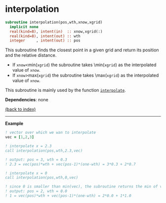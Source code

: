 # interpolation

```fortran
subroutine interpolation(pos,wth,xnow,xgrid)
  implicit none
  real(kind=8), intent(in)  :: xnow,xgrid(:)
  real(kind=8), intent(out) :: wth
  integer     , intent(out) :: pos
```

This subroutine finds the closest point in a given grid and return its position and the relative distance.

- If ```xnow```<min(```xgrid```) the subroutine takes \min(```xgrid```) as the interpolated value of ```xnow```.
- If ```xnow```>max(```xgrid```) the subroutine takes \max(```xgrid```) as the interpolated value of ```xnow```.

This subroutine is mainly used by the function [```interpolate```](interpolate.md).

**Dependencies**: none

[(back to index)](../index.md)

---

**Example**

```fortran
! vector over which we wan to interpolate
vec = [1,2,3]

! interpolate x = 2.3 
call interpolation(pos,wth,2.3,vec)

! output: pos = 3, wth = 0.3
! 2.3 = vec(pos)*wth + vec(pos-1)*(one-wth) = 3*0.3 + 2*0.7

! interpolate x = 0
call interpolation(pos,wth,0,vec)

! since 0 is smaller than min(vec), the subroutine returns the min of vec
! output: pos = 2, wth = 0.0
! 1 = vec(pos)*wth + vec(pos-1)*(one-wth) = 2*0.0 + 1*1.0
```

